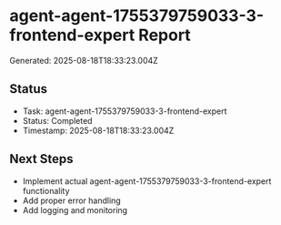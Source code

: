 # agent-agent-1755379759033-3-frontend-expert Report

Generated: 2025-08-18T18:33:23.004Z

## Status
- Task: agent-agent-1755379759033-3-frontend-expert
- Status: Completed
- Timestamp: 2025-08-18T18:33:23.004Z

## Next Steps
- Implement actual agent-agent-1755379759033-3-frontend-expert functionality
- Add proper error handling
- Add logging and monitoring
